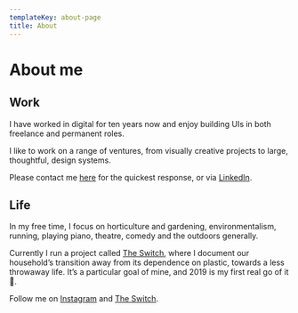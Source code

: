 ```yaml
---
templateKey: about-page
title: About
---
```


# About me

## Work

I have worked in digital for ten years now and enjoy building UIs in both freelance and permanent roles.

I like to work on a range of ventures, from visually creative projects to large, thoughtful, design systems.

Please contact me [here](/contact) for the quickest response, or via [LinkedIn](https://www.linkedin.com/in/sally-northmore-5568489/).

## Life

In my free time, I focus on horticulture and gardening, environmentalism, running, playing piano, theatre, comedy and the outdoors generally.

Currently I run a project called [The Switch](http:theswitch.org), where I document our household’s transition away from its dependence on plastic, towards a less throwaway life. It’s a particular goal of mine, and 2019 is my first real go of it 🤞.

Follow me on [Instagram](https://www.instagram.com/theswitchorg/) and [The Switch](http:theswitch.org).
